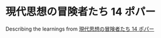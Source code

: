 # 現代思想の冒険者たち 14 ポパー

Describing the learnings from [現代思想の冒険者たち 14 ポパー](https://ci.nii.ac.jp/ncid/BN16050932)
